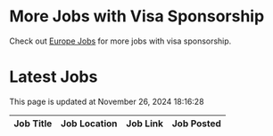 # More Jobs with Visa Sponsorship

Check out [Europe Jobs](https://github.com/sureshparimi/europejobs#latest-jobs) for more jobs with visa sponsorship.

# Latest Jobs

This page is updated at November 26, 2024 18:16:28

| Job Title | Job Location | Job Link | Job Posted |
| --- | --- | --- | --- |
